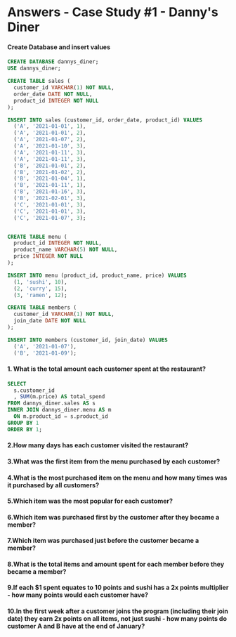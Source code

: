 # Answers - Case Study #1 - Danny's Diner
#### Create Database and insert values
```sql
CREATE DATABASE dannys_diner;
USE dannys_diner;

CREATE TABLE sales (
  customer_id VARCHAR(1) NOT NULL,
  order_date DATE NOT NULL,
  product_id INTEGER NOT NULL
);

INSERT INTO sales (customer_id, order_date, product_id) VALUES
  ('A', '2021-01-01', 1),
  ('A', '2021-01-01', 2),
  ('A', '2021-01-07', 2),
  ('A', '2021-01-10', 3),
  ('A', '2021-01-11', 3),
  ('A', '2021-01-11', 3),
  ('B', '2021-01-01', 2),
  ('B', '2021-01-02', 2),
  ('B', '2021-01-04', 1),
  ('B', '2021-01-11', 1),
  ('B', '2021-01-16', 3),
  ('B', '2021-02-01', 3),
  ('C', '2021-01-01', 3),
  ('C', '2021-01-01', 3),
  ('C', '2021-01-07', 3);


CREATE TABLE menu (
  product_id INTEGER NOT NULL,
  product_name VARCHAR(5) NOT NULL,
  price INTEGER NOT NULL
);

INSERT INTO menu (product_id, product_name, price) VALUES
  (1, 'sushi', 10),
  (2, 'curry', 15),
  (3, 'ramen', 12);

CREATE TABLE members (
  customer_id VARCHAR(1) NOT NULL,
  join_date DATE NOT NULL
);

INSERT INTO members (customer_id, join_date) VALUES
  ('A', '2021-01-07'),
  ('B', '2021-01-09');
```
#### 1. What is the total amount each customer spent at the restaurant?

```sql
SELECT
  s.customer_id
  , SUM(m.price) AS total_spend
FROM dannys_diner.sales AS s
INNER JOIN dannys_diner.menu AS m 
  ON m.product_id = s.product_id
GROUP BY 1
ORDER BY 1;
```
#### 2.How many days has each customer visited the restaurant?

#### 3.What was the first item from the menu purchased by each customer?

#### 4.What is the most purchased item on the menu and how many times was it purchased by all customers?

#### 5.Which item was the most popular for each customer?

#### 6.Which item was purchased first by the customer after they became a member?

#### 7.Which item was purchased just before the customer became a member?

#### 8.What is the total items and amount spent for each member before they became a member?

#### 9.If each $1 spent equates to 10 points and sushi has a 2x points multiplier - how many points would each customer have?

#### 10.In the first week after a customer joins the program (including their join date) they earn 2x points on all items, not just sushi - how many points do customer A and B have at the end of January?
